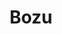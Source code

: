 ---
layout: place
title: "Bozu"
permalink: /new-york/brooklyn/bozu.html
stateAbbr: NY
stateName: New York
cityName: Brooklyn
seo:
  name: "Bozu"
  type: Restaurant
  links: http://www.bozubrooklyn.com/
description: "Japanese tapas bar serving sushi, sake & cocktails in a hip setting with a bi-level patio. Looking for sushi in Brooklyn, New York? Check out Bozu for a deli..."
place_id: ChIJfXcUkV9ZwokRe1dEXRBJzuk
photos:
  - name: >-
      places/ChIJfXcUkV9ZwokRe1dEXRBJzuk/photos/AeeoHcIxBc3QFK-vEJHb6UcWc5aWujNGUufQk7MKvvapfcNW5EpB3iSIVXAyqeCaz4RsAeLCllUmq6CA9eBqbOIp-89sDVQ40zAviP6wrrCqHOUjJsWEQokp9WYrdn-gjhl__1MfocQdCADdOAV_CNpuC79r3t9cyWfY9qDjlpeq_6dbmdZZCmqvkwmfFL108vMQQ0LANDpPSX7MCEi06aHgyrDbrV9yBh5lmhZHRbzxHapC1tBoxEChA_YAreBYOeelITYBCLbRKHb5zlvlUAvL3BJzXEYKHaTcrC3fLG7YIvcIvFV4Ql7jngJl0c8f7NsazBZWBZJox5r-TYPeAwXJOyUwshLYd_LNFKzL5n57NbIstZKyDA_peP4-xWY65B-BvOnMLQw6N-X01147LSdnV32H6U-aG854U838YqNYq76Y85E
    widthPx: 3072
    heightPx: 4080
    authorAttributions:
      - displayName: Ryuichiro Suzuki
        uri: https://maps.google.com/maps/contrib/102347186216303017579
        photoUri: >-
          https://lh3.googleusercontent.com/a-/ALV-UjWx6d0-PCO1qss4DCG9kxpn3qFQY0-7xC6DfWqaVf1RsU1-yLrnrQ=s100-p-k-no-mo
    flagContentUri: >-
      https://www.google.com/local/imagery/report/?cb_client=maps_api_places.places_api&image_key=!1e10!2sCIHM0ogKEICAgICW3pSt5QE&hl=en-US
    googleMapsUri: >-
      https://www.google.com/maps/place//data=!3m4!1e2!3m2!1sCIHM0ogKEICAgICW3pSt5QE!2e10!4m2!3m1!1s0x89c2595f9114777d:0xe9ce49105d44577b
  - name: >-
      places/ChIJfXcUkV9ZwokRe1dEXRBJzuk/photos/AeeoHcIOHPEvNKj-tp9_5-BDPEBOmOsw_MleG68MkofJz3donH2qrw0-BvjTdAc1fjUh6iTDn2juC3UA6JgGOpD7Z1c8tMN0awA5sXxYvUto7fkePNHVL8xHxSaFjBshLvjB5rqlO4Os6JK_29DlcBdr33tCVAnzTbUmJgRDNwDDrORIN5G0GPw-eKnCryy3_c-ZRPj-WKBMBqr5nfL2M1CInwXumGNUHPfRMw6zfFKTuTnDuwnmALL14h19BgDrKFv4ejAd5VnFmI85hSAulMsS0m1-5O_Il9O_RoIMN6P7r1wl0GgrgbVGL6V8u3umdEiknzRkJp5o1eFsgnQD9AU77g-g4bypPvwuzkOrag6Y440yzf_kudm_k8IX5MFv4zeTl-I25WSx9kCZhPyZzb65dCiyemv5KTiIQGEQIO_UosaxAFA
    widthPx: 4080
    heightPx: 3072
    authorAttributions:
      - displayName: Luke Henry
        uri: https://maps.google.com/maps/contrib/112832567625870294759
        photoUri: >-
          https://lh3.googleusercontent.com/a/ACg8ocKqK5xWC5YPVV_R4vUFy_XzP0Ar1bEf73wflduiY6hQ4Na9Og=s100-p-k-no-mo
    flagContentUri: >-
      https://www.google.com/local/imagery/report/?cb_client=maps_api_places.places_api&image_key=!1e10!2sCIHM0ogKEICAgIDr5-PY9wE&hl=en-US
    googleMapsUri: >-
      https://www.google.com/maps/place//data=!3m4!1e2!3m2!1sCIHM0ogKEICAgIDr5-PY9wE!2e10!4m2!3m1!1s0x89c2595f9114777d:0xe9ce49105d44577b
  - name: >-
      places/ChIJfXcUkV9ZwokRe1dEXRBJzuk/photos/AeeoHcKF1xnzAIZnn-pdkWD1sgw6HL6zXaPFvTCNUozP_70wGdEehGlY-V2Wnx8Pb-a3mKLWd2E2no69sM9TZbn1IPqTfownkUOoYj5eyzFYng1tXoutOLbf_grG42eb0QcTgeT8hqdMqPzHnrFCIFv34a3XklHTObEEw_qN7rTm0nwbr2nrVEwup1TPDh2lK-65SLLz8GB9eyrAMwpmcGSh7vqeA_0khDnwCCHWxCjQnkuvP-ZMmngna-SOlQAkPIkjvRO5Rg972-crKSMlefx2nX_ooICP8p-R4Ra9ZBQZJRDHXogSIKqf3VjcNGSUMCWbHH7jPiDEvCvH2p9nWG3s7nEe6UVqz3yU4v3gk1SxEcOprSIcgT4kJh56PgarTtgKLdky9M2S8j99WE6MaU9s9x1T5ILuWNzeWC9_qYeJmmI
    widthPx: 3600
    heightPx: 4800
    authorAttributions:
      - displayName: Olga Tymshan
        uri: https://maps.google.com/maps/contrib/106618598751735326034
        photoUri: >-
          https://lh3.googleusercontent.com/a-/ALV-UjWZwfTj4tXipe8Hrky_MvgfZ1KO7N9E78BmKWY2KHg2fdus06YN=s100-p-k-no-mo
    flagContentUri: >-
      https://www.google.com/local/imagery/report/?cb_client=maps_api_places.places_api&image_key=!1e10!2sCIHM0ogKEICAgICTusjeMQ&hl=en-US
    googleMapsUri: >-
      https://www.google.com/maps/place//data=!3m4!1e2!3m2!1sCIHM0ogKEICAgICTusjeMQ!2e10!4m2!3m1!1s0x89c2595f9114777d:0xe9ce49105d44577b
  - name: >-
      places/ChIJfXcUkV9ZwokRe1dEXRBJzuk/photos/AeeoHcIsXH8ewzsQdftd8Zh9GJkg77M9jCM9n9L6BezdCTE9olyWOlwm-eywsDzBxj4Yj_IAwQJYAzX5XVFDTusnvTv62Td6_Aa5ZIX3led9VnCrbTcTIZXTWku3OEpQ9hGl3dqp-_EZamnkfroHFUioCaUeycDX7Wm6KONY6Rp5ru3tbXZReigOZl504rNm9RbBGg4DcYTXhyk-UFZN65Xdcq78lICPTjw_YnJB1gzhKTPuEW4qd-EveIPgFA5M97ZrCdIhwmyiiUzhiRAMikdzmRN9L2WzIvAm7nbGmVHDrP0DM8vsP5_UmIAsdkuadzVKoBnxzl8-nRAVpj458u30vztY6nqWdbVjbh9_qV11FJAK3q9DFTBh7aQyiZyDzqvWAB4ayMxMnNf5u-oUTCpMFnxewOI3qxmoB4_KxCYlA4LyoQ
    widthPx: 3024
    heightPx: 4032
    authorAttributions:
      - displayName: Anna K (annak_art)
        uri: https://maps.google.com/maps/contrib/109889967879076753374
        photoUri: >-
          https://lh3.googleusercontent.com/a/ACg8ocK0E_OkZ676tuP4r4bp-TBpfkH1EtjJbUjni_xeoO_rwrUfTeMK=s100-p-k-no-mo
    flagContentUri: >-
      https://www.google.com/local/imagery/report/?cb_client=maps_api_places.places_api&image_key=!1e10!2sCIHM0ogKEICAgMDI1PeWGg&hl=en-US
    googleMapsUri: >-
      https://www.google.com/maps/place//data=!3m4!1e2!3m2!1sCIHM0ogKEICAgMDI1PeWGg!2e10!4m2!3m1!1s0x89c2595f9114777d:0xe9ce49105d44577b
  - name: >-
      places/ChIJfXcUkV9ZwokRe1dEXRBJzuk/photos/AeeoHcLQJep1KBHEekBa-Od3AdJiGVX14tC7rMvQUXOsT7cc2UKSiNgm1GIGi5tzmBRg9va1IU3aUYC039RNfhDfG4IV9syQIgnDS_MaXwjvXW2gop1WI1JivRjs9i0CV6y3iYh0ZLYsJeLAmCLsrz7k7LCkDqw5nPuKKc8MCAxwA3wKQw-VXRMv14mQlHxKwPkfntVdkxRNXSzDMm_PtXUa6P9IiAIF9nwtpWEbU4fplJ2OLATEy-PEW5nKg65QAgf808DAnyQs6Y-Wv7HwIGXtP-1BOUNVS0JZaXRrYkOqXoCtsoLMWOBhwHg0rOeDe0jVYKkN7AMHFcDWIsecBWpTTbSLZu9WXKQnSyWEKT-PDEAdY2y8zNg0Zy9xUODvVesswXXqZArtCPQ-DPPpnEPopa7S2lGStYUhhucQXYJE-lg
    widthPx: 4032
    heightPx: 3024
    authorAttributions:
      - displayName: Olga Tymshan
        uri: https://maps.google.com/maps/contrib/106618598751735326034
        photoUri: >-
          https://lh3.googleusercontent.com/a-/ALV-UjWZwfTj4tXipe8Hrky_MvgfZ1KO7N9E78BmKWY2KHg2fdus06YN=s100-p-k-no-mo
    flagContentUri: >-
      https://www.google.com/local/imagery/report/?cb_client=maps_api_places.places_api&image_key=!1e10!2sCIHM0ogKEICAgICTusimOg&hl=en-US
    googleMapsUri: >-
      https://www.google.com/maps/place//data=!3m4!1e2!3m2!1sCIHM0ogKEICAgICTusimOg!2e10!4m2!3m1!1s0x89c2595f9114777d:0xe9ce49105d44577b
  - name: >-
      places/ChIJfXcUkV9ZwokRe1dEXRBJzuk/photos/AeeoHcKolXxQ0A2mo4sHp1vtyODyaEKeTYysmxN5RF4ZZhJh_uvMOLy-HEDmeJHbxyM3JAEKfQibKGj77vdrYqYorXH7ePWqzAdY21oFR6OyH43-eQ6scLQjZwfAHaQelHRGSYd968W8r5xfrkBCyVXpB2rUMCwIzqtKBOCEAkTHyWek47XkF9ZAp5LwVqHnecZQgR_iC3oyFKZHa-GLPlU9nZ2eIGBwpQXdsus6xn68heGB3mqkxi1rWysofUwcD3Eg6mIWhzs47HWOuhQwZ-hMm0FoMX1tLdaAKXZM8CVFU9JK_ALysKkg7o3ef9eN5p1CJ1DG43nEH8EuU9qCCanVRft0xRRRcVfPNkfjB0Xpo216hqqeFCq6cxdituEnPtiu66LCF1E7bjYgpJFAs51w8znxlGMmY50PK45gtR4REkB3gW-Z
    widthPx: 3024
    heightPx: 3024
    authorAttributions:
      - displayName: Kit Stephenson
        uri: https://maps.google.com/maps/contrib/106582709758768397389
        photoUri: >-
          https://lh3.googleusercontent.com/a-/ALV-UjV-j261Lry0FXsVZm2Hq7zMi1QU7IfW5kIY74whQ96w6cvPidwzEA=s100-p-k-no-mo
    flagContentUri: >-
      https://www.google.com/local/imagery/report/?cb_client=maps_api_places.places_api&image_key=!1e10!2sCIHM0ogKEICAgID4qrnqlwE&hl=en-US
    googleMapsUri: >-
      https://www.google.com/maps/place//data=!3m4!1e2!3m2!1sCIHM0ogKEICAgID4qrnqlwE!2e10!4m2!3m1!1s0x89c2595f9114777d:0xe9ce49105d44577b
  - name: >-
      places/ChIJfXcUkV9ZwokRe1dEXRBJzuk/photos/AeeoHcLKCZYMVTSXg0i6_KqM2eixLDP4u1yGevzlXvZZNAnJ9pYflEfhhlQpcBwTPcb3i35OW6zKv6WT-ZVeN_Ubpm3b8eGhtknWPw8B-AffeXaYQH0uCs2QZ_woyc6jlkSjrXdE5VDW5uX5VinGUiPocRGiXn67wlLzwCJVA2QliNc6FONbrFtf7QA0bDmgfXWC9gQTPQAAf08_125pNIQkzATRUbUW_C8aIuq6vUPTrIIRpf4oujCrsPqMm3XPHvqVoPXPyne_fPnN5Q906y3xtpnR_HRdFPipANSGcUhppZGwE8nnEC637L4MqKjwiMFOWI_ygI8j1l-2Af-46DpLcDi_y7rVOM3zSugvDCn7DZFXFbw7WmImM3qEwPfvaYmRmXMIVPiCu_8il5NENwamvjhfyLG42w64k7Q0vI_1Gbm8zXJ0
    widthPx: 3024
    heightPx: 4032
    authorAttributions:
      - displayName: Olga Tymshan
        uri: https://maps.google.com/maps/contrib/106618598751735326034
        photoUri: >-
          https://lh3.googleusercontent.com/a-/ALV-UjWZwfTj4tXipe8Hrky_MvgfZ1KO7N9E78BmKWY2KHg2fdus06YN=s100-p-k-no-mo
    flagContentUri: >-
      https://www.google.com/local/imagery/report/?cb_client=maps_api_places.places_api&image_key=!1e10!2sCIHM0ogKEICAgIDerfbK4AE&hl=en-US
    googleMapsUri: >-
      https://www.google.com/maps/place//data=!3m4!1e2!3m2!1sCIHM0ogKEICAgIDerfbK4AE!2e10!4m2!3m1!1s0x89c2595f9114777d:0xe9ce49105d44577b
  - name: >-
      places/ChIJfXcUkV9ZwokRe1dEXRBJzuk/photos/AeeoHcIwWFu_HHop3XG_qNiMCF-UdoQTk9bM5-wfRVXeV2yCt7Vt7QrbdF7MwPxIefTUAXga4esWD3GI32QLSbvGZjiCoPpaeoZAQv6NriQFW6kZg-aDivRi3gDEpsNK3DZpsgzijW5BE17VNksiwAmRO4-5mjox-3gMS1OVdceETLL138Ya2SU1ZfWWwCfBSmfK1cvhO--mt4Lr5JV__VBKiW04aNrnidnv_23ZtZdT5WknMQwz_kdB5tnbQfC-x29cfzUYVzcWO3xHF7q5CuRelBYj2Np4DAYroubjs8rJk6BJJdAsJVa8oeKjFhU3G-3SKfuAXys6JdDDA9DzKfj1EVzlZK-0KO0mJD8Kwm19sYbQnGaIg0mdgJx8dbB2B-xiH61yzDHGugJg7RFeFALTT2vaG7WXil_8fHbFfwCucOIdlHe8
    widthPx: 3024
    heightPx: 4032
    authorAttributions:
      - displayName: Olga Tymshan
        uri: https://maps.google.com/maps/contrib/106618598751735326034
        photoUri: >-
          https://lh3.googleusercontent.com/a-/ALV-UjWZwfTj4tXipe8Hrky_MvgfZ1KO7N9E78BmKWY2KHg2fdus06YN=s100-p-k-no-mo
    flagContentUri: >-
      https://www.google.com/local/imagery/report/?cb_client=maps_api_places.places_api&image_key=!1e10!2sCIHM0ogKEICAgIDerfbKkAE&hl=en-US
    googleMapsUri: >-
      https://www.google.com/maps/place//data=!3m4!1e2!3m2!1sCIHM0ogKEICAgIDerfbKkAE!2e10!4m2!3m1!1s0x89c2595f9114777d:0xe9ce49105d44577b
  - name: >-
      places/ChIJfXcUkV9ZwokRe1dEXRBJzuk/photos/AeeoHcJRe1Ah6W3QjRY7C6QlWjXJbcjTNGCCx3bSJApyumm3geXHYLbuuH5R-4A09aokBfkXNs4hbHcD0Y8jd0QvRAnPLJX99SCa7qh3bym5k_9EWXBUbG4l6RsItjG2szVmc89vaNOKzQI3k7vtDFgbdlhGb41XZpC7WdSYIoRwyicvpgFDk9VIRYFTSnZVbihlTZoerv-easWQehYIvwIOB9Lu3wuvpWXDjllLvEkxx8EO_54dx9GOexwSVWT_L5xcrTgOWESOqnPRBSXmgjb1KF0VoiZkbaPcP375Bc1YISXTdpEccgujUWDyBnmy_g1nfi0I4uepw7qxthkEMtpeTEdaYRuBiwDSN4a2LlpZlqBx3G7u8EpLmOlSK4J4lO5G_Zd8J9SdJR5J7QaHrT9miOnxcP3e4lIuac06J5UpGOLBmnI-
    widthPx: 3000
    heightPx: 4000
    authorAttributions:
      - displayName: Andrii Bondar
        uri: https://maps.google.com/maps/contrib/109790687351803535910
        photoUri: >-
          https://lh3.googleusercontent.com/a-/ALV-UjXVzJqvFM_T5Y5nkpqPD320A7QVupkWv-6ZSHccEl3Sz-XuTXgMFQ=s100-p-k-no-mo
    flagContentUri: >-
      https://www.google.com/local/imagery/report/?cb_client=maps_api_places.places_api&image_key=!1e10!2sCIHM0ogKEICAgIDupqiMpAE&hl=en-US
    googleMapsUri: >-
      https://www.google.com/maps/place//data=!3m4!1e2!3m2!1sCIHM0ogKEICAgIDupqiMpAE!2e10!4m2!3m1!1s0x89c2595f9114777d:0xe9ce49105d44577b
  - name: >-
      places/ChIJfXcUkV9ZwokRe1dEXRBJzuk/photos/AeeoHcLdPUCLBDC4QSfzHXKU0AZMI1-eheZrZZ-xXDYNdhSXSp3yDVPglmOnDwxjUBMQa7ztb-y2VbA4EqsbXeLinb26qBouANtBAGc-YCVj6p8Sb6oFcbc1i0OAoSyCE1mp-9xTZZS7dyhU9yh8mU8-LQjn3lPR7rXgWXOReZdnwIqzaDiexfxefW1Dvcw2Y1NZdIsNYVYLknmCvCHdTYvZASAUTnBu7iCBQ8a4ZgWgEceFNvk7hQPMunuBeh1AEzYRnTAohXqdozpsg9Gt4a5pjczvPX1mU1vYjDZaFsrV1k6yPsrHaeWjzqtzr99mLBlfahrVOVip0sbCbJiwSs7aWeNlZ9wuceSCQqIGRvfO6DuufXfG1eL0DGKFT7BVD8oPhF79YZKFtVaNc-vmElmHnpZU-Qz889_xWxtx9jizBaJURA
    widthPx: 4032
    heightPx: 3024
    authorAttributions:
      - displayName: Melody G.
        uri: https://maps.google.com/maps/contrib/103030179802718107031
        photoUri: >-
          https://lh3.googleusercontent.com/a-/ALV-UjWBFxgVro2tXBCd6TTfWTj3i2riMs4-Bg0AqO1tCJ-w43CUhsaZ=s100-p-k-no-mo
    flagContentUri: >-
      https://www.google.com/local/imagery/report/?cb_client=maps_api_places.places_api&image_key=!1e10!2sCIHM0ogKEICAgICGia6KQg&hl=en-US
    googleMapsUri: >-
      https://www.google.com/maps/place//data=!3m4!1e2!3m2!1sCIHM0ogKEICAgICGia6KQg!2e10!4m2!3m1!1s0x89c2595f9114777d:0xe9ce49105d44577b
address: 296 Grand St, Brooklyn, NY 11211, USA
street: 296 Grand St
city: Brooklyn
state: NY
zip: '11211'
country: USA
neighborhood: Williamsburg
latitude: '40.712864'
longitude: '-73.957519'
accessibility_options:
  wheelchairAccessibleParking: false
  wheelchairAccessibleEntrance: true
  wheelchairAccessibleSeating: true
business_status: OPERATIONAL
name: Bozu
google_maps_links:
  directionsUri: >-
    https://www.google.com/maps/dir//''/data=!4m7!4m6!1m1!4e2!1m2!1m1!1s0x89c2595f9114777d:0xe9ce49105d44577b!3e0
  placeUri: https://maps.google.com/?cid=16847483590672668539
  writeAReviewUri: >-
    https://www.google.com/maps/place//data=!4m3!3m2!1s0x89c2595f9114777d:0xe9ce49105d44577b!12e1
  reviewsUri: >-
    https://www.google.com/maps/place//data=!4m4!3m3!1s0x89c2595f9114777d:0xe9ce49105d44577b!9m1!1b1
  photosUri: >-
    https://www.google.com/maps/place//data=!4m3!3m2!1s0x89c2595f9114777d:0xe9ce49105d44577b!10e5
primary_type: Sushi Restaurant
opening_hours:
  regular: null
  current: null
secondary_opening_hours:
  regular:
    weekdayDescriptions: null
    type: null
  current:
    weekdayDescriptions: null
    type: null
phone: (718) 384-7770
price_level: PRICE_LEVEL_MODERATE
price_range: $30 &ndash; $50
rating: '4.4'
rating_count: 579
website: http://www.bozubrooklyn.com/
reviews:
  - name: >-
      places/ChIJfXcUkV9ZwokRe1dEXRBJzuk/reviews/ChZDSUhNMG9nS0VJQ0FnTURJMVBlV0tnEAE
    relativePublishTimeDescription: in the last week
    rating: 5
    text:
      text: >-
        such a cute spot! We ordered the party bombs and the special party bombs
        along with a couple rolls like the salmon stinky roll, the mixed
        mushroom roll, and the brussel sprout bomb. We also got the pork betty
        which was wonderfully delicious. the cocktails were so good, even my mom
        who is a cosmopolitan connoisseur loved her drink. The menus were QR
        code which I was unaware of, but they gave us paper menus upon request.
        Fish was fresh and well prepared. I especially loved that we were
        provided with both soy sauce and wasabi soy sauce. Recommend and will be
        coming back!
      languageCode: en
    originalText:
      text: >-
        such a cute spot! We ordered the party bombs and the special party bombs
        along with a couple rolls like the salmon stinky roll, the mixed
        mushroom roll, and the brussel sprout bomb. We also got the pork betty
        which was wonderfully delicious. the cocktails were so good, even my mom
        who is a cosmopolitan connoisseur loved her drink. The menus were QR
        code which I was unaware of, but they gave us paper menus upon request.
        Fish was fresh and well prepared. I especially loved that we were
        provided with both soy sauce and wasabi soy sauce. Recommend and will be
        coming back!
      languageCode: en
    authorAttribution:
      displayName: Anna K (annak_art)
      uri: https://www.google.com/maps/contrib/109889967879076753374/reviews
      photoUri: >-
        https://lh3.googleusercontent.com/a/ACg8ocK0E_OkZ676tuP4r4bp-TBpfkH1EtjJbUjni_xeoO_rwrUfTeMK=s128-c0x00000000-cc-rp-mo
    publishTime: '2025-04-07T14:02:31.682029Z'
    flagContentUri: >-
      https://www.google.com/local/review/rap/report?postId=ChZDSUhNMG9nS0VJQ0FnTURJMVBlV0tnEAE&d=17924085&t=1
    googleMapsUri: >-
      https://www.google.com/maps/reviews/data=!4m6!14m5!1m4!2m3!1sChZDSUhNMG9nS0VJQ0FnTURJMVBlV0tnEAE!2m1!1s0x89c2595f9114777d:0xe9ce49105d44577b
  - name: >-
      places/ChIJfXcUkV9ZwokRe1dEXRBJzuk/reviews/ChRDSUhNMG9nS0VJQ0FnTUNRZ1B3NBAB
    relativePublishTimeDescription: a month ago
    rating: 4
    text:
      text: >-
        Had some delicious takeout from Bozu. Everything was so fresh and tasty.
        Small but mighty menu. Highly recommend the stinky salmon roll for
        something unique! Overall would come back and recommend to others.


        A few things that would make this 5 stars for me:

        1. Adding ginger to the takeout orders

        2. Separating the soup from the sushi to avoid getting the sushi hot

        3. Allowing pickup orders under $20 ($15 is more realistic)
      languageCode: en
    originalText:
      text: >-
        Had some delicious takeout from Bozu. Everything was so fresh and tasty.
        Small but mighty menu. Highly recommend the stinky salmon roll for
        something unique! Overall would come back and recommend to others.


        A few things that would make this 5 stars for me:

        1. Adding ginger to the takeout orders

        2. Separating the soup from the sushi to avoid getting the sushi hot

        3. Allowing pickup orders under $20 ($15 is more realistic)
      languageCode: en
    authorAttribution:
      displayName: Kat Abayev
      uri: https://www.google.com/maps/contrib/116358415299365802656/reviews
      photoUri: >-
        https://lh3.googleusercontent.com/a-/ALV-UjVDWGM8VLoxhKAQCigNBhy4rvr3TfASFvKfN6-J1HVNjf93wiGQfQ=s128-c0x00000000-cc-rp-mo
    publishTime: '2025-03-01T00:07:31.704589Z'
    flagContentUri: >-
      https://www.google.com/local/review/rap/report?postId=ChRDSUhNMG9nS0VJQ0FnTUNRZ1B3NBAB&d=17924085&t=1
    googleMapsUri: >-
      https://www.google.com/maps/reviews/data=!4m6!14m5!1m4!2m3!1sChRDSUhNMG9nS0VJQ0FnTUNRZ1B3NBAB!2m1!1s0x89c2595f9114777d:0xe9ce49105d44577b
  - name: >-
      places/ChIJfXcUkV9ZwokRe1dEXRBJzuk/reviews/ChZDSUhNMG9nS0VJQ0FnSUNWbGJ2Wk1nEAE
    relativePublishTimeDescription: a year ago
    rating: 5
    text:
      text: >-
        My girlfriend's favorite sushi spot did not disappoint. We really wanted
        to treat ourselves so we ordered a good amount of food. The pork belly
        with wasabi cream was so savory and delicate. Thoughtful presentation
        and the cilantro added some nice peppery flavor to every bite.


        We then had the ika yaki - sauteed squid with ginger soy sauge and spicy
        mayo. She was beside herself with this dish and I have to agree. Really
        enjoyed the spicy mayo in combination with the ginger soy sauce. It was
        a touch above mildly spicy but went so well with the chewy squid.


        The vegetable gyoza was unlike any I had before. So melt in your mouth.
        Not chewy or doughy whatsoever. Again, the presentation was awesome. The
        lighting wasn't ideal, so my picture doesn't do it justice, but I loved
        the taste.


        I'm a big fan of cured mackerel, so I had to try the seared shime saba.
        I'm not sure the sear elevated the mackerel in any way, but I
        appreciated the idea. Still really enjoyed this.


        The sushi bombs, both bluefin oo toro and spicy una, were delicious.


        Not pictured was the miso soup with enoki mushrooms and tofu. Straight
        forward but enjoyable all the same.


        After everything, we only spent around $100. It was the perfect amount
        of food, though, and I can't wait to go back and try other dishes from
        Bozu.
      languageCode: en
    originalText:
      text: >-
        My girlfriend's favorite sushi spot did not disappoint. We really wanted
        to treat ourselves so we ordered a good amount of food. The pork belly
        with wasabi cream was so savory and delicate. Thoughtful presentation
        and the cilantro added some nice peppery flavor to every bite.


        We then had the ika yaki - sauteed squid with ginger soy sauge and spicy
        mayo. She was beside herself with this dish and I have to agree. Really
        enjoyed the spicy mayo in combination with the ginger soy sauce. It was
        a touch above mildly spicy but went so well with the chewy squid.


        The vegetable gyoza was unlike any I had before. So melt in your mouth.
        Not chewy or doughy whatsoever. Again, the presentation was awesome. The
        lighting wasn't ideal, so my picture doesn't do it justice, but I loved
        the taste.


        I'm a big fan of cured mackerel, so I had to try the seared shime saba.
        I'm not sure the sear elevated the mackerel in any way, but I
        appreciated the idea. Still really enjoyed this.


        The sushi bombs, both bluefin oo toro and spicy una, were delicious.


        Not pictured was the miso soup with enoki mushrooms and tofu. Straight
        forward but enjoyable all the same.


        After everything, we only spent around $100. It was the perfect amount
        of food, though, and I can't wait to go back and try other dishes from
        Bozu.
      languageCode: en
    authorAttribution:
      displayName: Wesley Garland
      uri: https://www.google.com/maps/contrib/114748478726847337182/reviews
      photoUri: >-
        https://lh3.googleusercontent.com/a-/ALV-UjX8gicJMLZeeOtwcC33TcH5vpl6yOPXCQ2c6uWc9JLkgaQC9L3p=s128-c0x00000000-cc-rp-mo-ba5
    publishTime: '2023-12-08T14:49:48.500081Z'
    flagContentUri: >-
      https://www.google.com/local/review/rap/report?postId=ChZDSUhNMG9nS0VJQ0FnSUNWbGJ2Wk1nEAE&d=17924085&t=1
    googleMapsUri: >-
      https://www.google.com/maps/reviews/data=!4m6!14m5!1m4!2m3!1sChZDSUhNMG9nS0VJQ0FnSUNWbGJ2Wk1nEAE!2m1!1s0x89c2595f9114777d:0xe9ce49105d44577b
  - name: >-
      places/ChIJfXcUkV9ZwokRe1dEXRBJzuk/reviews/ChZDSUhNMG9nS0VJQ0FnSUNfemRtZFFREAE
    relativePublishTimeDescription: 2 months ago
    rating: 5
    text:
      text: >-
        Everything looked so good. I wanted to try everything but I restrained
        my self.🫠I will definitely be coming back. Great spot to vibe  and eat
        alone.
      languageCode: en
    originalText:
      text: >-
        Everything looked so good. I wanted to try everything but I restrained
        my self.🫠I will definitely be coming back. Great spot to vibe  and eat
        alone.
      languageCode: en
    authorAttribution:
      displayName: Carmen Figueroa
      uri: https://www.google.com/maps/contrib/108249623208162635409/reviews
      photoUri: >-
        https://lh3.googleusercontent.com/a-/ALV-UjVODTjEgSuW7jr8OkZjk5X1pKp2ElKQtyIjE_RrwuARUPQOs1M2yw=s128-c0x00000000-cc-rp-mo-ba2
    publishTime: '2025-01-25T04:43:12.885529Z'
    flagContentUri: >-
      https://www.google.com/local/review/rap/report?postId=ChZDSUhNMG9nS0VJQ0FnSUNfemRtZFFREAE&d=17924085&t=1
    googleMapsUri: >-
      https://www.google.com/maps/reviews/data=!4m6!14m5!1m4!2m3!1sChZDSUhNMG9nS0VJQ0FnSUNfemRtZFFREAE!2m1!1s0x89c2595f9114777d:0xe9ce49105d44577b
  - name: >-
      places/ChIJfXcUkV9ZwokRe1dEXRBJzuk/reviews/ChZDSUhNMG9nS0VJQ0FnSUNkZ1lTYklREAE
    relativePublishTimeDescription: a year ago
    rating: 5
    text:
      text: >-
        DELICIOUS and super unique spot. great cocktails, great atmosphere. the
        pork betty is insane & also loved the house made shumai (steamed) the
        bozu bombs are so much fun, so come with friends and order a bunch.
        service was fine, but everything else deserves a strong 5 stars. i'd
        love to sit at the sushi bar next time
      languageCode: en
    originalText:
      text: >-
        DELICIOUS and super unique spot. great cocktails, great atmosphere. the
        pork betty is insane & also loved the house made shumai (steamed) the
        bozu bombs are so much fun, so come with friends and order a bunch.
        service was fine, but everything else deserves a strong 5 stars. i'd
        love to sit at the sushi bar next time
      languageCode: en
    authorAttribution:
      displayName: Xero Gravity
      uri: https://www.google.com/maps/contrib/109872137007663739620/reviews
      photoUri: >-
        https://lh3.googleusercontent.com/a-/ALV-UjUz2ogBP1rILLdqbAZw5vKSMongqiJ7sUZcL3GTtQenGS09egQB=s128-c0x00000000-cc-rp-mo-ba3
    publishTime: '2024-02-15T16:16:18.192691Z'
    flagContentUri: >-
      https://www.google.com/local/review/rap/report?postId=ChZDSUhNMG9nS0VJQ0FnSUNkZ1lTYklREAE&d=17924085&t=1
    googleMapsUri: >-
      https://www.google.com/maps/reviews/data=!4m6!14m5!1m4!2m3!1sChZDSUhNMG9nS0VJQ0FnSUNkZ1lTYklREAE!2m1!1s0x89c2595f9114777d:0xe9ce49105d44577b
parking_options: null
payment_options:
  acceptsCreditCards: true
  acceptsDebitCards: true
  acceptsCashOnly: false
  acceptsNfc: true
allow_dogs: null
curbside_pickup: null
delivery: true
dine_in: true
good_for_children: false
good_for_groups: true
good_for_sports: false
live_music: false
menu_for_children: false
outdoor_seating: true
reservable: true
restroom: true
serves_beer: true
serves_breakfast: false
serves_brunch: null
serves_cocktails: true
serves_coffee: false
serves_dinner: true
serves_dessert: true
serves_lunch: true
serves_vegetarian_food: null
serves_wine: true
takeout: true
summary: >-
  Japanese tapas bar serving sushi, sake & cocktails in a hip setting with a
  bi-level patio.

---